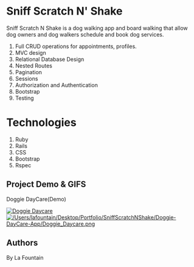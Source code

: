 # Sniff Scratch N' Shake

Sniff Scratch N Shake is a dog walking app and board walking that allow dog owners and dog walkers schedule and book dog services.

1. Full CRUD operations for appointments, profiles.
2. MVC design
3. Relational Database Design
4. Nested Routes
5. Pagination
6. Sessions
7. Authorization and Authentication
8. Bootstrap
9. Testing

# Technologies

1. Ruby
2. Rails
3. CSS
4. Bootstrap
5. Rspec

## Project Demo & GIFS

Doggie DayCare(Demo)

[![Doggie Daycare](http://img.youtube.com/vi/Ld7kXqiSvJo/0.jpg)](http://www.youtube.com/watch?v=Ld7kXqiSvJo "hairsalonapp")
[![/Users/lafountain/Desktop/Portfolio/SniffScratchNShake/Doggie-DayCare-App/Doggie_Daycare.png](http://img.youtube.com/vi/Ld7kXqiSvJo/0.jpg)](http://www.youtube.com/watch?v=Ld7kXqiSvJo "hairsalonapp")
## Authors

By La Fountain
